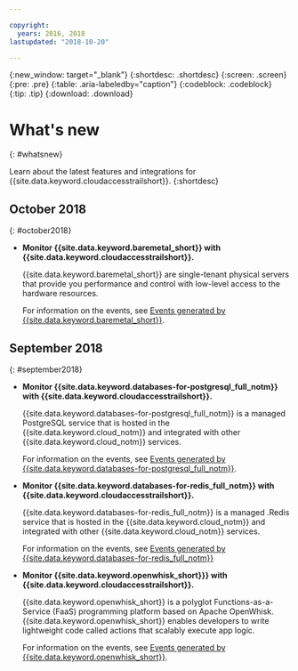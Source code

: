 ```yaml
---

copyright:
  years: 2016, 2018
lastupdated: "2018-10-20"

---
```


{:new_window: target="_blank"}
{:shortdesc: .shortdesc}
{:screen: .screen}
{:pre: .pre}
{:table: .aria-labeledby="caption"}
{:codeblock: .codeblock}
{:tip: .tip}
{:download: .download}



# What's new
{: #whatsnew}

Learn about the latest features and integrations for {{site.data.keyword.cloudaccesstrailshort}}.
{:shortdesc}

## October 2018
{: #october2018}

* **Monitor {{site.data.keyword.baremetal_short}} with {{site.data.keyword.cloudaccesstrailshort}}.**

    {{site.data.keyword.baremetal_short}} are single-tenant physical servers that provide you performance and control with low-level access to the hardware resources. 
    
    For information on the events, see [Events generated by {{site.data.keyword.baremetal_short}}](/docs/bare-metal/bm-activity-tracker-events.html#at_events).


## September 2018
{: #september2018}

* **Monitor {{site.data.keyword.databases-for-postgresql_full_notm}} with {{site.data.keyword.cloudaccesstrailshort}}.**

    {{site.data.keyword.databases-for-postgresql_full_notm}} is a managed PostgreSQL service that is hosted in the {{site.data.keyword.cloud_notm}} and integrated with other {{site.data.keyword.cloud_notm}} services.

    For information on the events, see [Events generated by {{site.data.keyword.databases-for-postgresql_full_notm}}](/docs/services/databases-for-postgresql/reference-activity-tracker.html#activity-tracker-integration).  


* **Monitor {{site.data.keyword.databases-for-redis_full_notm}} with {{site.data.keyword.cloudaccesstrailshort}}.**

    {{site.data.keyword.databases-for-redis_full_notm}} is a managed .Redis service that is hosted in the {{site.data.keyword.cloud_notm}} and integrated with other {{site.data.keyword.cloud_notm}} services.

    For information on the events, see [Events generated by {{site.data.keyword.databases-for-redis_full_notm}} ](/docs/services/databases-for-redis/reference-activity-tracker.html#activity-tracker-integration)


* **Monitor {{site.data.keyword.openwhisk_short}}} with {{site.data.keyword.cloudaccesstrailshort}}.**

    {{site.data.keyword.openwhisk_short}} is a polyglot Functions-as-a-Service (FaaS) programming platform based on Apache OpenWhisk. {{site.data.keyword.openwhisk_short}} enables developers to write lightweight code called actions that scalably execute app logic.
    
    For information on the events, see [Events generated by {{site.data.keyword.openwhisk_short}}](/docs/openwhisk/at-events.html#activity_tracker).


